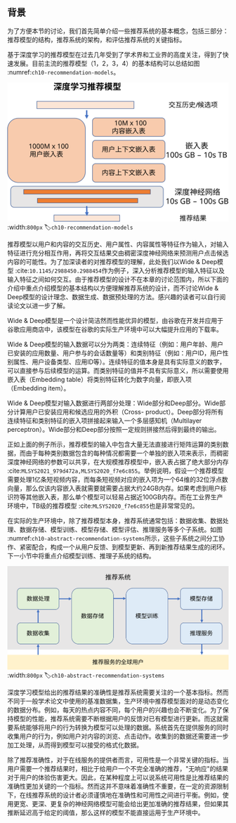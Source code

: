 ## 背景

为了方便本节的讨论，我们首先简单介绍一些推荐系统的基本概念，包括三部分：推荐模型的结构，推荐系统的架构，和评估推荐系统的关键指标。

基于深度学习的推荐模型在过去几年受到了学术界和工业界的高度关注，得到了快速发展。目前主流的推荐模型（1，2，3，4）的基本结构可以总结如图 :numref:`ch10-recommendation-models`。

![推荐模型的基本结构](../img/ch10/ch10-recommendation-models.svg)
:width:`800px`
:label:`ch10-recommendation-models`


推荐模型以用户和内容的交互历史、用户属性、内容属性等特征作为输入，对输入特征进行充分相互作用，再将交互结果交由稠密深度神经网络来预测用户点击候选内容的可能性。为了加深读者的对推荐模型的理解，此处我们以Wide & Deep模型 :cite:`10.1145/2988450.2988454`作为例子，深入分析推荐模型的输入特征以及输入特征之间如何交互。由于推荐模型的设计不在本章的讨论范围内，所以下面的介绍中重点介绍模型的基本结构以方便理解推荐系统的设计，而不讨论Wide & Deep模型的设计理念、数据生成、数据预处理的方法。感兴趣的读者可以自行阅读论文以进一步了解。


Wide & Deep模型是一个设计简洁然而性能优异的模型，由谷歌在开发并应用于谷歌应用商店中，该模型在谷歌的实际生产环境中可以大幅提升应用的下载率。


Wide & Deep模型的输入数据可以分为两类：连续特征（例如：用户年龄、用户已安装的应用数量、用户参与的会话数量等）和类别特征（例如：用户ID，用户性别属性、用户设备类型、应用ID等）。连续特征的值本身是具有实际意义的数字，可以直接参与后续模型的运算。而类别特征的值并不具有实际意义，所以需要使用嵌入表（Embedding table）将类别特征转化为数字向量，即嵌入项（Embedding item）。


Wide & Deep模型对输入数据进行两部分处理：Wide部分和Deep部分。Wide部分计算用户已安装应用和候选应用的外积（Cross- product）。Deep部分将所有连续特征和类别特征的嵌入项拼接起来输入一个多层感知机（Multilayer perceptron）。Wide部分和Deep部分按照一定规则拼接然后得到最终的输出。


正如上面的例子所示，推荐模型的输入中包含大量无法直接进行矩阵运算的类别数据，而由于每种类别数据包含的每种情况都需要一个单独的嵌入项来表示，而稠密深度神经网络的参数可以共享，在大规模推荐模型中，嵌入表占据了绝大部分内存 :cite:`MLSYS2021_979d472a,MLSYS2020_f7e6c855`。举例说明，假设一个推荐模型需要处理1亿条短视频内容，而每条短视频对应的嵌入项为一个64维的32位浮点数向量，那么仅该内容嵌入表就需要就需要占据大约24GB内存。如果考虑到用户标识符等其他嵌入表，那么单个模型可以轻易占据近100GB内存。而在工业界生产环境中，TB级的推荐模型 :cite:`MLSYS2020_f7e6c855`也是非常常见的。


在实际的生产环境中，除了推荐模型本身，推荐系统通常包括：数据收集、数据处理、数据存储、模型训练、模型存储、模型评估、推理服务等多个子系统。如图 :numref:`ch10-abstract-recommendation-systems`所示，这些子系统之间分工协作、紧密配合，构成一个从用户反馈、到模型更新、再到新推荐结果生成的闭环。下一小节中将重点介绍模型训练、推理子系统的结构。

![推荐系统的抽象架构](../img/ch10/ch10-abstract-recommendation-systems.svg)
:width:`800px`
:label:`ch10-abstract-recommendation-systems`

深度学习模型给出的推荐结果的准确性是推荐系统需要关注的一个基本指标。然而不同于一般学术论文中使用的基准数据集，生产环境中推荐模型面对的是动态变化的数据分布。例如，每天的热点内容不同，每个用户的兴趣也会不断变化。为了保持模型的性能，推荐系统需要不断根据用户的反馈对已有模型进行更新。而这就需要系统能够将用户的行为转换为模型可以处理的数据。系统首先在提供服务的同时收集用户的行为，例如用户对内容的浏览、点击动作。收集到的数据还需要进一步加工处理，从而得到模型可以接受的格式化数据。

除了推荐准确性，对于在线服务的提供者而言，可用性是一个非常关键的指标。当用户需要一个推荐结果时，相比于给用户一个不完全准确的推荐，"无响应"的结果对于用户的体验伤害更大。因此，在某种程度上可以说系统可用性是比推荐结果的准确性更加关键的一个指标。然而这并不意味着准确性不重要，在一定的资源限制下，在线推荐系统的设计者必须谨慎地在准确性和可用性之间进行平衡。例如，使用更宽、更深、更复杂的神经网络模型可能会给出更加准确的推荐结果，但如果其推断延迟高于给定的阈值，那么这样的模型不能直接运用于生产环境中。